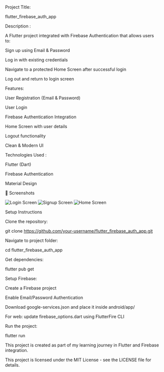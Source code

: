  Project Title:

flutter_firebase_auth_app

 Description :

A Flutter project integrated with Firebase Authentication that allows users to:

Sign up using Email & Password

Log in with existing credentials

Navigate to a protected Home Screen after successful login

Log out and return to login screen


 Features:

User Registration (Email & Password)

User Login

Firebase Authentication Integration

Home Screen with user details

Logout functionality

Clean & Modern UI

 Technologies Used :

Flutter (Dart)

Firebase Authentication

Material Design

📸 Screenshots


![Login Screen](screenshots/login.png)
![Signup Screen](screenshots/signup.png)
![Home Screen](screenshots/home.png)

 Setup Instructions

Clone the repository:

git clone https://github.com/your-username/flutter_firebase_auth_app.git


Navigate to project folder:

cd flutter_firebase_auth_app


Get dependencies:

flutter pub get


Setup Firebase:

Create a Firebase project

Enable Email/Password Authentication

Download google-services.json and place it inside android/app/

For web: update firebase_options.dart using FlutterFire CLI

Run the project:

flutter run


 This project is created as part of my learning journey in Flutter and Firebase integration.



This project is licensed under the MIT License - see the LICENSE
 file for details.
